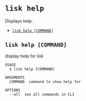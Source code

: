 # `lisk help`

Displays help.

* [`lisk help [COMMAND]`](#lisk-help-command)

## `lisk help [COMMAND]`

display help for lisk

```
USAGE
  $ lisk help [COMMAND]

ARGUMENTS
  COMMAND  command to show help for

OPTIONS
  --all  see all commands in CLI
```
